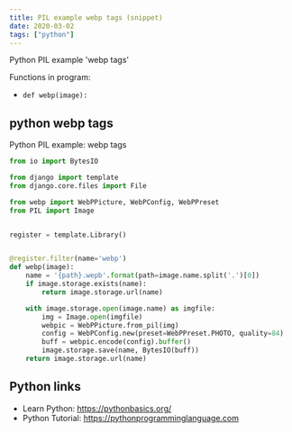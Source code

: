 ```yaml
---
title: PIL example webp tags (snippet)
date: 2020-03-02
tags: ["python"]
---
```

Python PIL example 'webp tags'

Functions in program: 
* `def webp(image):`

## python webp tags

Python PIL example: webp tags

```python
from io import BytesIO

from django import template
from django.core.files import File

from webp import WebPPicture, WebPConfig, WebPPreset
from PIL import Image


register = template.Library()


@register.filter(name='webp')
def webp(image):
    name = '{path}.wepb'.format(path=image.name.split('.')[0])
    if image.storage.exists(name):
        return image.storage.url(name)

    with image.storage.open(image.name) as imgfile:
        img = Image.open(imgfile)
        webpic = WebPPicture.from_pil(img)
        config = WebPConfig.new(preset=WebPPreset.PHOTO, quality=84)
        buff = webpic.encode(config).buffer()
        image.storage.save(name, BytesIO(buff))
    return image.storage.url(name)


```

## Python links

- Learn Python: https://pythonbasics.org/
- Python Tutorial: https://pythonprogramminglanguage.com
